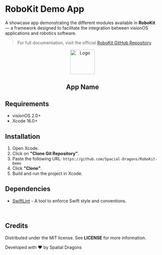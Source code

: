 # RoboKit Demo App

A showcase app demonstrating the different modules available in **RoboKit** — a framework designed to facilitate the integration between visionOS applications and robotics software.

> For full documentation, visit the official [RoboKit GitHub Repository](https://github.com/Spacial-Dragons/RoboKit).

<p align="center">
  <img src="Media/AppIcon" alt="Logo" width="80" height="80">
  <h2 align="center">
    App Name
  </h2>
</p>


## Requirements
- visionOS 2.0+
- Xcode 16.0+

## Installation
1. Open Xcode.
2. Click on **"Clone Git Repository"**.
3. Paste the following URL: `https://github.com/Spacial-Dragons/RoboKit-Demo`
4. Click **"Clone"**.
5. Build and run the project in Xcode.

## Dependencies
- [SwiftLint](https://github.com/SimplyDanny/SwiftLintPlugins) - A tool to enforce Swift style and conventions.

<br>

## Credits
Distributed under the MIT license. See **LICENSE** for more information.

Developed with ❤️ by Spatial Dragons